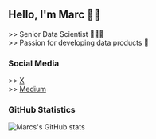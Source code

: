 ## Hello, I'm Marc 👋🏼
\>> Senior Data Scientist 🧑🏻‍💻 <br />
\>> Passion for developing data products 🚀 <br />
<!--- \>> Sharing my knowledge and experience through social listed below 👇 --->

### Social Media
\>> [X](https://twitter.com/marccodess) <br />
\>> [Medium](https://marccodess.medium.com/) <br />
<!--- \>> [Instagram](https://instagram.com/marccodess) --->

<!--- [<img align="left" alt="marccodess.com" width="22px" src="https://raw.githubusercontent.com/iconic/open-iconic/master/svg/globe.svg" />][website]--->
<!--- [<img align="left" alt="marccodess | YouTube" width="22px" src="https://cdn.jsdelivr.net/npm/simple-icons@v3/icons/youtube.svg" />][youtube]--->
<!--- [<img align="left" alt="marccodess | Twitter" width="22px" src="https://cdn.jsdelivr.net/npm/simple-icons@v3/icons/twitter.svg" />][x]--->
<!--- [<img align="left" alt="marccodess | LinkedIn" width="22px" src="https://cdn.jsdelivr.net/npm/simple-icons@v3/icons/linkedin.svg" />][linkedin]--->
<!--- [<img align="left" alt="marccodess | Instagram" width="22px" src="https://cdn.jsdelivr.net/npm/simple-icons@v3/icons/instagram.svg" />][instagram]--->
<!--- <br /> --->
<!--- [website]: https://marccodess.com --->
<!--- [instagram]: https://instagram.com/marccodess--->
<!--- [x]: https://twitter.com/marccodess--->
<!--- <br /> --->

### GitHub Statistics
![Marcs's GitHub stats](https://github-readme-stats.vercel.app/api?username=marccodess&count_private=true&show_icons=true&theme=transparent)
